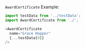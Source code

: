 `AwardCertificate` Example:

```typescript jsx
import testData from '../testData';
import AwardCertificate from './';

<AwardCertificate
  name="Grace Hopper"
  {...testData[0]}
/>
```
